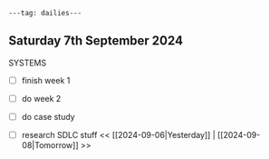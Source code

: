 ```
---tag: dailies---
```

## Saturday 7th September 2024

SYSTEMS
- [ ] finish week 1
- [ ] do week 2
- [ ] do case study
- [ ] research SDLC stuff
<< [[2024-09-06|Yesterday]] | [[2024-09-08|Tomorrow]] >>




